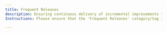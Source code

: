 ```yaml
---
title: Frequent Releases
description: Ensuring continuous delivery of incremental improvements to users and stakeholders.
Instructions: Please ensure that the 'Frequent Releases' category/tag is only applied to content that demonstrates continuous delivery of incremental improvements to users and stakeholders.

---
```


